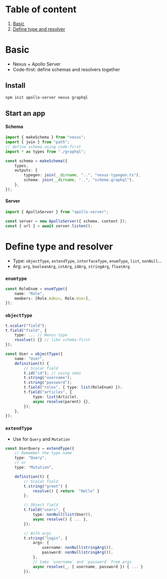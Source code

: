 # Table of content

1. [Basic](#basic)
2. [Define type and resolver](#define-type-and-resolver)

# Basic

-   Nexus + Apollo Server
-   Code-first: define schemas and resolvers together

## Install

```bash
npm init apollo-server nexus graphql
```

## Start an app

#### Schema

```typescript
import { makeSchema } from "nexus";
import { join } from "path";
// define schema using code-first
import * as types from "./graphql";

const schema = makeSchema({
    types,
    outputs: {
        typegen: join(__dirname, "..", "nexus-typegen.ts"),
        schema: join(__dirname, "..", "schema.graphql"),
    },
});
```

#### Server

```typescript
import { ApolloServer } from "apollo-server";

const server = new ApolloServer({ schema, context });
const { url } = await server.listen();
```

# Define type and resolver

-   Type: `objectType`, `extendType`, `interfaceType`, `enumType`, `list`, `nonNull`...
-   Arg: `arg`, `booleanArg`, `intArg`, `idArg`, `stringArg`, `floatArg`

### `enumtype`

```typescript
const RoleEnum = enumType({
    name: "Role",
    members: [Role.Admin, Role.User],
});
```

### `objectType`

```typescript
t.scalar("field");
t.field("field", {
    type: ... // Nexus type
    resolve() {} // like schema-first
});
```

```typescript
const User = objectType({
    name: "User",
    definition(t) {
        // Scalar field
        t.id("id"); // using semi
        t.string("username");
        t.string("password");
        t.field("roles", { type: list(RoleEnum) });
        t.field("articles", {
            type: list(Article),
            async resolve(parent) {},
        });
    },
});
```

### `extendType`

-   Use for `Query` and `Mutation`

```typescript
const UserQuery = extendType({
    // Remember the type name
    type: "Query",
    // or
    type: "Mutation",

    definition(t) {
        // Scalar field
        t.string("greet") {
            resolve() { return  "Hello" }
        };

        // Object field
        t.field("users", {
            type: nonNull(list(User)),
            async resolve() { ... },
        });

        // With args
        t.string("login", {
            args: {
                username: nonNull(stringArg()),
                password: nonNull(stringArg()),
            },
            // take `username` and `password` from args
            async resolve(_, { username, password }) { ... }
        });

```
